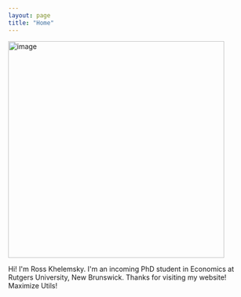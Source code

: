 ```yaml
---
layout: page
title: "Home"
---
```


<img width="440" alt="image" src="https://github.com/niklasbuschmann/contrast/assets/137047194/3aaf609f-341a-4d0a-8070-516f39d6fcbe">


Hi! I'm Ross Khelemsky. I'm an incoming PhD student in Economics at Rutgers University, New Brunswick. Thanks for visiting my website! Maximize Utils!
